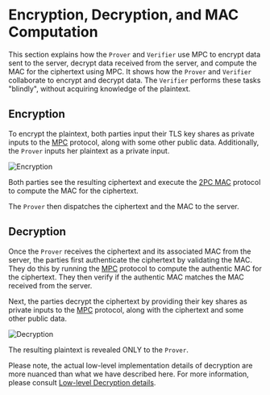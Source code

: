 # Encryption, Decryption, and MAC Computation

This section explains how the `Prover` and `Verifier` use MPC to encrypt data sent to the server, decrypt data received from the server, and compute the MAC for the ciphertext using MPC. It shows how the `Prover` and `Verifier` collaborate to encrypt and decrypt data. The `Verifier` performs these tasks "blindly", without acquiring knowledge of the plaintext.

## Encryption

To encrypt the plaintext, both parties input their TLS key shares as private inputs to the [MPC](../../mpc/deap.md) protocol, along with some other public data. Additionally, the `Prover` inputs her plaintext as a private input.

![Encryption](../../diagrams/mpc-encryption.svg)

Both parties see the resulting ciphertext and execute the [2PC MAC](../../mpc/mac.md) protocol to compute the MAC for the ciphertext.

The `Prover` then dispatches the ciphertext and the MAC to the server.

## Decryption

Once the `Prover` receives the ciphertext and its associated MAC from the server, the parties first authenticate the ciphertext by validating the MAC. They do this by running the [MPC](../../mpc/mac.md) protocol to compute the authentic MAC for the ciphertext. They then verify if the authentic MAC matches the MAC received from the server.

Next, the parties decrypt the ciphertext by providing their key shares as private inputs to the [MPC](../../mpc/deap.md) protocol, along with the ciphertext and some other public data.

![Decryption](../../diagrams/mpc-decryption.svg)

The resulting plaintext is revealed ONLY to the `Prover`.

Please note, the actual low-level implementation details of decryption are more nuanced than what we have described here. For more information, please consult [Low-level Decryption details](../../mpc/encryption.md).
